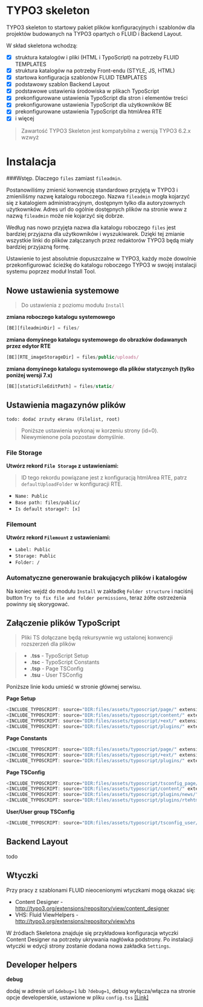 TYPO3 skeleton
=====

TYPO3 skeleton to startowy pakiet plików konfiguracyjnych i szablonów dla projektów budowanych na TYPO3 opartych o FLUID i Backend Layout.

W skład skeletona wchodzą:

- [x] struktura katalogów i pliki (HTML i TypoScript) na potrzeby FLUID TEMPLATES
- [x] struktura katalogów na potrzeby Front-endu (STYLE, JS, HTML)
- [x] startowa konfiguracja szablonów FLUID TEMPLATES
- [x] podstawowy szablon Backend Layout
- [x] podstawowe ustawienia środowiska w plikach TypoScript
- [x] prekonfigurowane ustawienia TypoScript dla stron i elementów treści
- [x] prekonfigurowane ustawienia TypoScript dla użytkowników BE
- [x] prekonfigurowane ustawienia TypoScript dla htmlArea RTE
- [x] i więcej

> Zawartość TYPO3 Skeleton jest kompatybilna z wersją TYPO3 6.2.x wzwyż

Instalacja
=====

###Wstęp. Dlaczego `files` zamiast `fileadmin`.

Postanowiliśmy zmienić konwencję standardowo przyjętą w TYPO3 i zmieniliśmy nazwę katalogu roboczego.
Nazwa `fileadmin` mogła kojarzyć się z katalogiem administracyjnym, dostępnym tylko dla autoryzownych
użytkownków. Adres url do ogólnie dostępnych plików na stronie www z nazwą `fileadmin` może nie kojarzyć się dobrze.

Według nas nowo przyjęta nazwa dla katalogu roboczego `files` jest bardziej przyjazna dla użytkowników i wyszukiwarek.
Dzięki tej zmianie wszystkie linki do plików załączanych przez redaktorów TYPO3 będą miały
bardziej przyjazną formę.

Ustawienie to jest absolutnie dopuszczalne w TYPO3, każdy może dowolnie przekonfigurować ścieżkę do katalogu roboczego TYPO3 w swojej instalacji systemu poprzez moduł Install Tool.



Nowe ustawienia systemowe
-----

> Do ustawienia z poziomu modułu `Install`

**zmiana roboczego katalogu systemowego**

```javascript
[BE][fileadminDir] = files/
```

**zmiana domyśnego katalogu systemowego do obrazków dodawanych przez edytor RTE**

```javascript
[BE][RTE_imageStorageDir] = files/public/uploads/
```

**zmiana domyśnego katalogu systemowego dla plików statycznych (tylko poniżej wersji 7.x)**

```javascript
[BE][staticFileEditPath] = files/static/
```


Ustawienia magazynów plików
-----
`todo: dodać zrzuty ekranu (Filelist, root)`

> Poniższe ustawienia wykonaj w korzeniu strony (id=0).
> Niewymienone pola pozostaw domyślnie.

### File Storage

**Utwórz rekord `File Storage` z ustawieniami:**

> ID tego rekordu powiązane jest z konfiguracją htmlArea RTE, patrz `defaultUploadFolder` w konfiguracji RTE.

* `Name: Public`
* `Base path: files/public/`
* `Is default storage?: [x]`


### Filemount

**Utwórz rekord `Filemount` z ustawieniami:**

* `Label: Public`
* `Storage: Public`
* `Folder: /`


### Automatyczne generowanie brakujących plików i katalogów

Na koniec wejdź do modułu `Install` w zakładkę `Folder structure` i naciśnij button `Try to fix file and folder permissions`,
teraz żółte ostrzeżenia powinny się skorygować.


Załączenie plików TypoScript
-----

> Pliki TS dołączane będą rekursywnie wg ustalonej konwencji rozszerzeń dla plików

> - **.tss** - TypoScript Setup
> - **.tsc** - TypoScript Constants
> - **.tsp** - Page TSConfig
> - **.tsu** - User TSConfig

Poniższe linie kodu umieść w stronie głównej serwisu.

**Page Setup**

```javascript
<INCLUDE_TYPOSCRIPT: source="DIR:files/assets/typoscript/page/" extensions="tss">
<INCLUDE_TYPOSCRIPT: source="DIR:files/assets/typoscript/content/" extensions="tss">
<INCLUDE_TYPOSCRIPT: source="DIR:files/assets/typoscript/+ext/" extensions="tss">
<INCLUDE_TYPOSCRIPT: source="DIR:files/assets/typoscript/plugins/" extensions="tss">
```

**Page Constants**

```javascript
<INCLUDE_TYPOSCRIPT: source="DIR:files/assets/typoscript/page/" extensions="tsc">
<INCLUDE_TYPOSCRIPT: source="DIR:files/assets/typoscript/+ext/" extensions="tsc">
<INCLUDE_TYPOSCRIPT: source="DIR:files/assets/typoscript/plugins/" extensions="tsc">
```

**Page TSConfig**

```javascript
<INCLUDE_TYPOSCRIPT: source="DIR:files/assets/typoscript/tsconfig_page/" extensions="tsp">
<INCLUDE_TYPOSCRIPT: source="DIR:files/assets/typoscript/content/" extensions="tsp">
<INCLUDE_TYPOSCRIPT: source="DIR:files/assets/typoscript/plugins/news/" extensions="tsp">
<INCLUDE_TYPOSCRIPT: source="DIR:files/assets/typoscript/plugins/rtehtmlarea/" extensions="tsp">
```

**User/User group TSConfig**

```javascript
<INCLUDE_TYPOSCRIPT: source="DIR:files/assets/typoscript/tsconfig_user/" extensions="tsu">
```


Backend Layout
-----
todo


Wtyczki
-----
Przy pracy z szablonami FLUID nieocenionymi wtyczkami mogą okazać się:

* Content Designer - http://typo3.org/extensions/repository/view/content_designer
* VHS: Fluid ViewHelpers - http://typo3.org/extensions/repository/view/vhs

W źródlach Skeletona znajduje się przykładowa konfiguracja wtyczki Content Designer na potrzeby ukrywania nagłówka podstrony.
Po instalacji wtyczki w edycji strony zostanie dodana nowa zakładka `Settings`.


Developer helpers
-----


**debug**

dodaj w adresie url `&debug=1` lub `?debug=1`, debug wyłącza/włącza na stronie opcje developerskie, ustawione w pliku `config.tss` [[Link]](https://github.com/r4fx/t3-skeleton/blob/master/files/assets/typoscript/page/config.tss#L78)